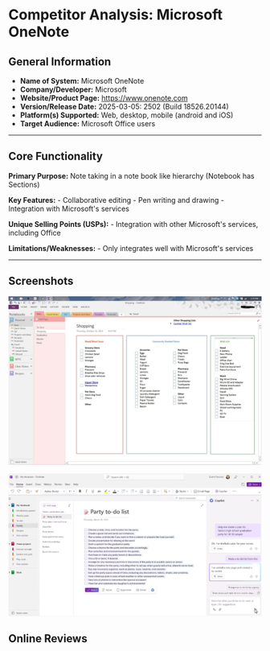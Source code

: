 # Competitor Analysis: Microsoft OneNote
## General Information 
- **Name of System:** Microsoft OneNote
- **Company/Developer:** Microsoft
- **Website/Product Page:** <https://www.onenote.com>
- **Version/Release Date:** 2025-03-05: 2502 (Build 18526.20144)
- **Platform(s) Supported:** Web, desktop, mobile (android and iOS) 
- **Target Audience:** Microsoft Office users

--- 
## Core Functionality 

**Primary Purpose:** Note taking in a note book like hierarchy (Notebook has Sections)

**Key Features:** - Collaborative editing - Pen writing and drawing - Integration with Microsoft's services

**Unique Selling Points (USPs):** - Integration with other Microsoft's services, including Office

**Limitations/Weaknesses:** - Only integrates well with Microsoft's services

---

## Screenshots

![Onenote screenshot](Onenote-Screenshot1.jpg)

![Onenote screenshot](Onenote-Screenshot2.jpg)

## Online Reviews
